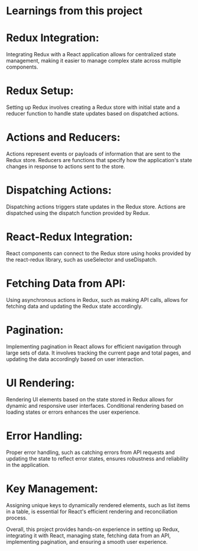 # Learnings from this project

# Redux Integration: 
Integrating Redux with a React application allows for centralized state management, making it easier to manage complex state across multiple components.

# Redux Setup: 
Setting up Redux involves creating a Redux store with initial state and a reducer function to handle state updates based on dispatched actions.

# Actions and Reducers:
 Actions represent events or payloads of information that are sent to the Redux store. Reducers are functions that specify how the application's state changes in response to actions sent to the store.

# Dispatching Actions:
 Dispatching actions triggers state updates in the Redux store. Actions are dispatched using the dispatch function provided by Redux.

# React-Redux Integration:
 React components can connect to the Redux store using hooks provided by the react-redux library, such as useSelector and useDispatch.

# Fetching Data from API:
 Using asynchronous actions in Redux, such as making API calls, allows for fetching data and updating the Redux state accordingly.

# Pagination:
 Implementing pagination in React allows for efficient navigation through large sets of data. It involves tracking the current page and total pages, and updating the data accordingly based on user interaction.

# UI Rendering:
 Rendering UI elements based on the state stored in Redux allows for dynamic and responsive user interfaces. Conditional rendering based on loading states or errors enhances the user experience.

# Error Handling:
 Proper error handling, such as catching errors from API requests and updating the state to reflect error states, ensures robustness and reliability in the application.

# Key Management:
 Assigning unique keys to dynamically rendered elements, such as list items in a table, is essential for React's efficient rendering and reconciliation process.

Overall, this project provides hands-on experience in setting up Redux, integrating it with React, managing state, fetching data from an API, implementing pagination, and ensuring a smooth user experience.


